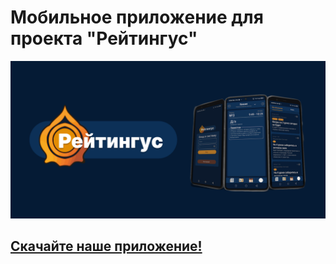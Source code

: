 # Мобильное приложение для проекта "Рейтингус"


![mobile thumb.png](https://github.com/ratingus/ratingus_mobile/blob/main/mobile_thumb.png)

## [Скачайте наше приложение!](https://github.com/ratingus/ratingus_mobile/releases/tag/RELEASE-0.9)